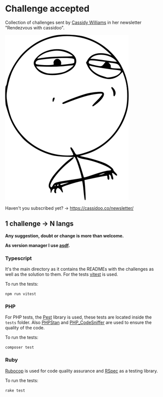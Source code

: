 # Challenge accepted

Collection of challenges sent by [Cassidy Williams](https://cassidoo.co/) in her newsletter "Rendezvous with cassidoo".

![Challenge accepted meme](./challenge-accepted.svg)

Haven't you subscribed yet? -> https://cassidoo.co/newsletter/

## 1 challenge -> N langs

**Any suggestion, doubt or change is more than welcome.**

**As version manager I use [asdf](https://asdf-vm.com/).**

### Typescript

It's the main directory as it contains the READMEs with the challenges as well as the solution to them. For the tests [vitest](https://vitest.dev/) is used.

To run the tests:

`npm run vitest`

### PHP

For PHP tests, the [Pest](https://pestphp.com/) library is used, these tests are located inside the `tests` folder. Also [PHPStan](https://phpstan.org/) and [PHP_CodeSniffer](https://github.com/squizlabs/PHP_CodeSniffer) are used to ensure the quality of the code.

To run the tests:

`composer test`

### Ruby

[Rubocop](https://github.com/rubocop/rubocop) is used for code quality assurance and [RSpec](http://rspec.info/) as a testing library.

To run the tests:

`rake test`
